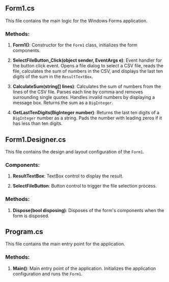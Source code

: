 ## Form1.cs

This file contains the main logic for the Windows Forms application.

### Methods:

1. **Form1()**: Constructor for the `Form1` class, initializes the form components.
   
2. **SelectFileButton_Click(object sender, EventArgs e)**: Event handler for the button click event. Opens a file dialog to select a CSV file, reads the file, calculates the sum of numbers in the CSV, and displays the last ten digits of the sum in the `ResultTextBox`.

3. **CalculateSum(string[] lines)**: Calculates the sum of numbers from the lines of the CSV file. Parses each line by comma and removes surrounding single quotes. Handles invalid numbers by displaying a message box. Returns the sum as a `BigInteger`.

4. **GetLastTenDigits(BigInteger number)**: Returns the last ten digits of a `BigInteger` number as a string. Pads the number with leading zeros if it has less than ten digits.

## Form1.Designer.cs

This file contains the design and layout configuration of the `Form1`.

### Components:

1. **ResultTextBox**: TextBox control to display the result.
   
2. **SelectFileButton**: Button control to trigger the file selection process.

### Methods:

1. **Dispose(bool disposing)**: Disposes of the form's components when the form is disposed.

## Program.cs

This file contains the main entry point for the application.

### Methods:

1. **Main()**: Main entry point of the application. Initializes the application configuration and runs the `Form1`.
